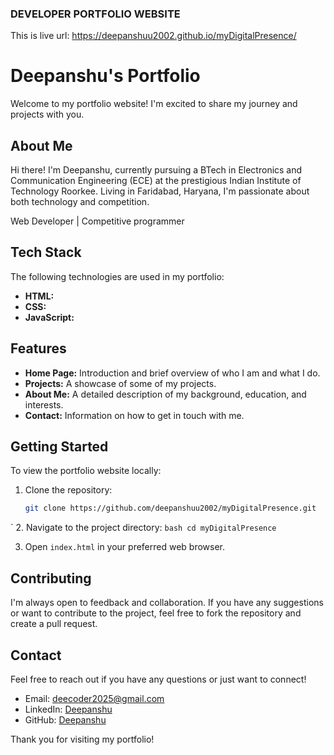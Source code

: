 ### DEVELOPER PORTFOLIO WEBSITE
This is live url: https://deepanshuu2002.github.io/myDigitalPresence/
# Deepanshu's Portfolio

Welcome to my portfolio website! I'm excited to share my journey and projects with you.

## About Me

Hi there! I'm Deepanshu, currently pursuing a BTech in Electronics and Communication Engineering (ECE) at the prestigious Indian Institute of Technology Roorkee. Living in Faridabad, Haryana, I'm passionate about both technology and competition.

Web Developer | Competitive programmer

## Tech Stack

The following technologies are used in my portfolio:

- **HTML:** 
- **CSS:** 
- **JavaScript:** 

## Features

- **Home Page:** Introduction and brief overview of who I am and what I do.
- **Projects:** A showcase of some of my projects.
- **About Me:** A detailed description of my background, education, and interests.
- **Contact:** Information on how to get in touch with me.

## Getting Started

To view the portfolio website locally:

1. Clone the repository:
    ```bash
    git clone https://github.com/deepanshuu2002/myDigitalPresence.git
    ```
`
2. Navigate to the project directory:
    ```bash
    cd myDigitalPresence
    ```

3. Open `index.html` in your preferred web browser.

## Contributing

I'm always open to feedback and collaboration. If you have any suggestions or want to contribute to the project, feel free to fork the repository and create a pull request.

## Contact

Feel free to reach out if you have any questions or just want to connect!

- Email: deecoder2025@gmail.com
- LinkedIn: [Deepanshu](https://www.linkedin.com/in/deepanshu-ece-456239259?utm_source=share&utm_campaign=share_via&utm_content=profile&utm_medium=android_app)
- GitHub: [Deepanshu](https://github.com/deepanshuu2002)

Thank you for visiting my portfolio!

